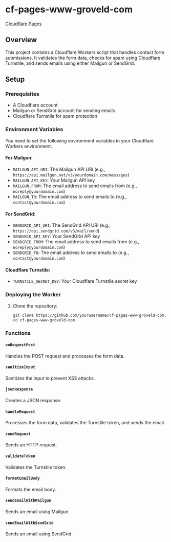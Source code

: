 # cf-pages-www-groveld-com

[Cloudflare Pages](https://cf-pages-www-groveld-com.pages.dev/)

## Overview

This project contains a Cloudflare Workers script that handles contact form submissions. It validates the form data, checks for spam using Cloudflare Turnstile, and sends emails using either Mailgun or SendGrid.

## Setup

### Prerequisites

- A Cloudflare account
- Mailgun or SendGrid account for sending emails
- Cloudflare Turnstile for spam protection

### Environment Variables

You need to set the following environment variables in your Cloudflare Workers environment:

#### For Mailgun:

- `MAILGUN_API_URI`: The Mailgun API URI (e.g., `https://api.mailgun.net/v3/yourdomain.com/messages`)
- `MAILGUN_API_KEY`: Your Mailgun API key
- `MAILGUN_FROM`: The email address to send emails from (e.g., `noreply@yourdomain.com`)
- `MAILGUN_TO`: The email address to send emails to (e.g., `contact@yourdomain.com`)

#### For SendGrid:

- `SENDGRID_API_URI`: The SendGrid API URI (e.g., `https://api.sendgrid.com/v3/mail/send`)
- `SENDGRID_API_KEY`: Your SendGrid API key
- `SENDGRID_FROM`: The email address to send emails from (e.g., `noreply@yourdomain.com`)
- `SENDGRID_TO`: The email address to send emails to (e.g., `contact@yourdomain.com`)

#### Cloudflare Turnstile:

- `TURNSTILE_SECRET_KEY`: Your Cloudflare Turnstile secret key

### Deploying the Worker

1. Clone the repository:
   ```sh
   git clone https://github.com/yourusername/cf-pages-www-groveld-com.git
   cd cf-pages-www-groveld-com
   ```

### Functions

#### `onRequestPost`

Handles the POST request and processes the form data.

#### `sanitizeInput`

Sanitizes the input to prevent XSS attacks.

#### `jsonResponse`

Creates a JSON response.

#### `handleRequest`

Processes the form data, validates the Turnstile token, and sends the email.

#### `sendRequest`

Sends an HTTP request.

#### `validateToken`

Validates the Turnstile token.

#### `formatEmailBody`

Formats the email body.

#### `sendEmailWithMailgun`

Sends an email using Mailgun.

#### `sendEmailWithSendGrid`

Sends an email using SendGrid.
